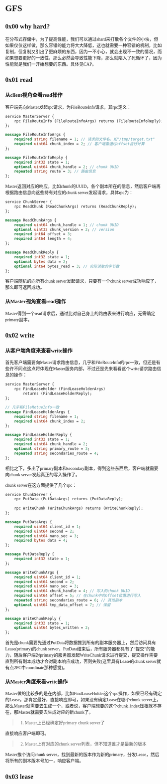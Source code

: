 <font face="Monaco">

# GFS 

## 0x00 why hard?

在分布式存储中，为了提高性能，我们可以通过shard来打散各个文件的小块，但如果仅仅这样做，那么容错的能力将大大降低，这也就需要一种容错的机制，比如复制，但复制又引出了更麻烦的东西，因为一不小心，就会出现不一致的情况，而如果想要更好的一致性，那么必然会导致性能下降，那么就陷入了死循环了，因为性能就是我们一开始想要的东西。具体见CAP。


## 0x01 read

### 从client视角查看read操作

客户端先向Master发起rpc请求，为FileRouteInfo请求，其rpc定义：

```protobuf
service MasterServer {
    rpc FileRouteInfo (FileRouteInfoArgs) returns (FileRouteInfoReply);
};

message FileRouteInfoArgs {
    required string filename = 1; // 请求的文件名，如"/tmp/target.txt"
    required uint64 chunk_index = 2; // 客户端需通过offset自行计算
};

message FileRouteInfoReply {
    required int32 state = 1;
    optional uint64 chunk_handle = 2; // chunk UUID
    repeated string route = 3; // 路由信息
};
```

Master返回对应的响应，比如chunk的UUID，各个副本所在的信息，然后客户端再根据路由信息向这些持有对应的chunk server发起请求，具体rpc为：

```protobuf
service ChunkServer {
    rpc ReadChunk (ReadChunkArgs) returns (ReadChunkReply);
};

message ReadChunkArgs {
    required uint64 chunk_handle = 1; // chunk UUID
    optional uint32 chunk_version = 2; // version
    required int64 offset = 3;
    required int64 length = 4;
};

message ReadChunkReply {
    required int32 state = 1;
    optional bytes data = 2;
    optional int64 bytes_read = 3; // 实际读取的字节数
};
```

客户端随机的向所有chunk server发起请求，只要有一个chunk server成功响应了，那么即可返回成功。

### 从Master视角查看read操作

Master得到一个read请求后，通过比对自己身上的路由表来进行响应，无需确定primary副本。

## 0x02 write

### 从客户端角度来查看write操作

首先客户端需要向Master请求路由信息，几乎和FileRouteInfo的rpc一致，但还是有些许不同点这点将体现在Master服务内部，不过还是先来看看这个write请求路由信息的操作：

```protobuf
service MasterServer {
    rpc FindLeaseHolder (FindLeaseHolderArgs) 
        returns (FindLeaseHolderReply);
};

// 几乎和FileRotueInfo一致
message FindLeaseHolderArgs {
    required string filename = 1;
    required uint64 chunk_index = 2;
};

message FindLeaseHolderReply {
    required int32 state = 1;
    required uint64 chunk_handle = 2;
    optional string primary_route = 3;
    repeated string secondaries_route = 4;
};
```

相比之下，多出了primary副本和secondary副本，得到这些东西后，客户端就需要向chunk server发起真正的写入操作了。

chunk server在这方面提供了几个rpc：

```protobuf
service ChunkServer {
    rpc PutData (PutDataArgs) returns (PutDataReply);
    
    rpc WriteChunk (WriteChunkArgs) returns (WriteChunkReply);
};

message PutDataArgs {
    required uint64 client_id = 1;
    required uint64 second = 2;
    required uint64 nano_sec = 3;
    required bytes data = 4;
};

message PutDataReply {
    required int32 state = 1;
};

message WriteChunkArgs {
    required uint64 client_id = 1;
    required uint64 second = 2;
    required uint64 nano_sec = 3;
    required uint64 chunk_handle = 4; // 写入的chunk UUID
    required uint64 offset = 5; // 在chunk中的offset位置进行写入
    repeated string secondaries_route = 6; // 其他副本
    optional uint64 tmp_data_offset = 7; // 保留
};

message WriteChunkReply {
    required int32 state = 1;
    optional uint64 bytes_written = 2;
};
```

首先是chunk需要先通过PutData将数据推到所有的副本服务器上，然后访问具有Lease(primary)的chunk server，PutData结束后，所有服务器都具有了“提交”的能力，随后客户端对primary的服务器发起WriteChunk请求进行提交，提交操作需要直到所有副本成功才会对副本响应成功，否则失败(这里具有Lease的chunk server就有点2PC中coordinate那种感觉)。

### 从Master角度来看write操作

Master做的比较多的是在内部，比如FindLeaseHolder这个rpc操作，如果已经有确定的Lease，那肯定最好，直接响应即可，如果没有确定Lease在哪个chunk server上，那么Master就需要去生成一个，或者说，客户端想要的这个chunk_index压根就不存在，那Master就需要去生成对应的新chunk了。

> 1. Master上已经确定好primary chunk server了

直接响应客户端即可。

> 2. Master上有对应的chunk server列表，但不知道谁才是最新的版本

Master挨个访问chunk server，找到最新的版本作为新的primary，分发Lease，然后将所有的副本版本号加一，响应客户端。

## 0x03 lease





</font>